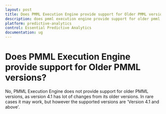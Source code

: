```yaml
---
layout: post
title: Does PMML Execution Engine provide support for Older PMML versions | PMML Execution Engine | Predictive Analytics | Syncfusion
description: does pmml execution engine provide support for older pmml versions?
platform: predictive-analytics
control: Essential Predictive Analytics
documentation: ug
---
```


# Does PMML Execution Engine provide support for Older PMML versions?

No, PMML Execution Engine does not provide support for older PMML versions, as version 4.1 has lot of changes from its older versions. In rare cases it may work, but however the supported versions are 'Version 4.1 and above'.

